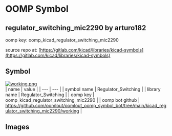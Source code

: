 # OOMP Symbol  
## regulator_switching_mic2290  by arturo182  
  
oomp key: oomp_kicad_regulator_switching_mic2290  
  
source repo at: [https://gitlab.com/kicad/libraries/kicad-symbols](https://gitlab.com/kicad/libraries/kicad-symbols)  
## Symbol  
  
[![working.png](working_600.png)](working.png)  
| name | value | 
| --- | --- | 
| symbol name | Regulator_Switching | 
| library name | Regulator_Switching | 
| oomp key | oomp_kicad_regulator_switching_mic2290 | 
| oomp bot github | https://github.com/oomlout/oomlout_oomp_symbol_bot/tree/main/kicad_regulator_switching_mic2290/working | 
## Images  
